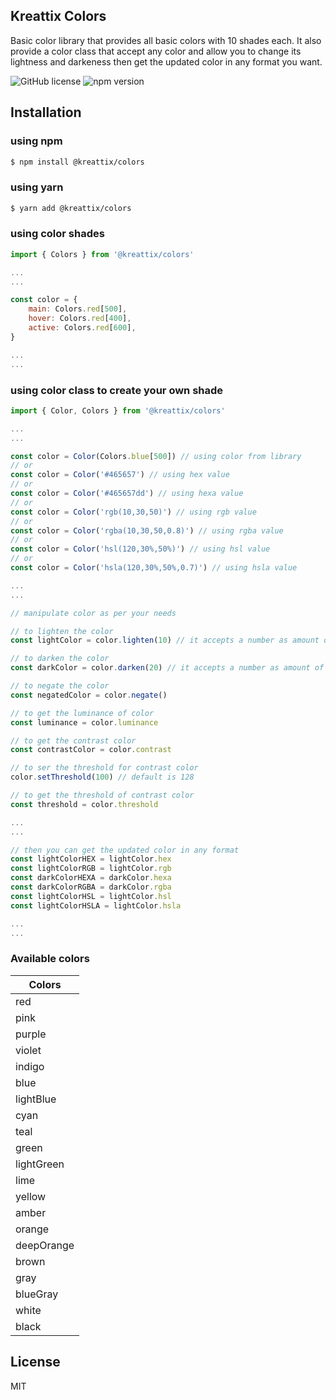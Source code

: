 ## Kreattix Colors

Basic color library that provides all basic colors with 10 shades each.
It also provide a color class that accept any color and allow you to change its lightness and darkeness then get the updated color in any format you want.

![GitHub license](https://img.shields.io/badge/license-MIT-blue.svg) ![npm version](https://img.shields.io/npm/v/@kreattix/colors)

## Installation

### using npm

```sh
$ npm install @kreattix/colors
```

### using yarn

```sh
$ yarn add @kreattix/colors
```

### using color shades

```js
import { Colors } from '@kreattix/colors'

...
...

const color = {
    main: Colors.red[500],
    hover: Colors.red[400],
    active: Colors.red[600],
}

...
...
```

### using color class to create your own shade

```js
import { Color, Colors } from '@kreattix/colors'

...
...

const color = Color(Colors.blue[500]) // using color from library
// or
const color = Color('#465657') // using hex value
// or
const color = Color('#465657dd') // using hexa value
// or
const color = Color('rgb(10,30,50)') // using rgb value
// or
const color = Color('rgba(10,30,50,0.8)') // using rgba value
// or
const color = Color('hsl(120,30%,50%)') // using hsl value
// or
const color = Color('hsla(120,30%,50%,0.7)') // using hsla value

...
...

// manipulate color as per your needs

// to lighten the color
const lightColor = color.lighten(10) // it accepts a number as amount of ratio to lighten the color

// to darken the color
const darkColor = color.darken(20) // it accepts a number as amount of ratio to darken the color

// to negate the color
const negatedColor = color.negate()

// to get the luminance of color
const luminance = color.luminance

// to get the contrast color
const contrastColor = color.contrast

// to ser the threshold for contrast color
color.setThreshold(100) // default is 128

// to get the threshold of contrast color
const threshold = color.threshold

...
...

// then you can get the updated color in any format
const lightColorHEX = lightColor.hex
const lightColorRGB = lightColor.rgb
const darkColorHEXA = darkColor.hexa
const darkColorRGBA = darkColor.rgba
const lightColorHSL = lightColor.hsl
const lightColorHSLA = lightColor.hsla

...
...
```

### Available colors

| Colors
| ------------
| red
| pink
| purple
| violet
| indigo
| blue
| lightBlue
| cyan
| teal
| green
| lightGreen
| lime
| yellow
| amber
| orange
| deepOrange
| brown
| gray
| blueGray
| white
| black

## License

MIT
